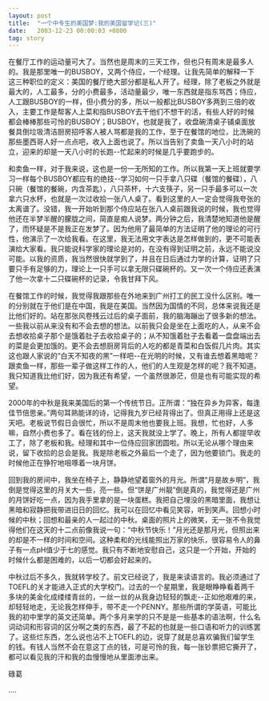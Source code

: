 ```yaml
---
layout: post
title:  "一个中专生的美国梦:我的美国留学记(三)"
date:   2003-12-23 00:00:03 +0800
tag: story
---
```


在餐厅工作的运动量可大了。当然也是周末的三天工作，但也只有周末是最多人的。我是那里唯一的BUSBOY，又两个侍应，一个经理。让我先简单的解释一下这三种职位的定义：美国的餐厅绝大部分都是私人开了。经理，除了老板之外就是最大的，人工最多，分的小费最多，活动量最少，唯一东西就是指东骂西；侍应，人工跟BUSBOY的一样，但小费分的多，所以一般都比BUSBOY多两到三倍的收入，主要工作是帮客人上菜和指BUSBOY去干他们不想干的活，有些人好的时候都会棒棒那些可怜的BUSBOY；BUSBOY，也就是我了，收盘碗清桌子铺桌面放餐具倒垃圾清洁厨房招呼客人被人骂都是我的工作，至于在餐馆的地位，比洗碗的那些墨西哥人好一点点吧，收入上面也说了。所以当告别了卖鱼一天八小时的站立，迎来的却是一天八小时的长跑--忙起来的时候是几乎要跑步的。

和卖鱼一样，对于我来说，这也是一份一无所知的工作。所以我第一天上班就要学习一样每个BUSBOY都应有的绝技--学习如何一只手拿八只碟（餐馆的餐碟），八只碗（餐馆的餐碗，内含茶匙），八只茶杯，十六支筷子，另一只手最多可以一次拿六只水杯，也就是一次过收拾一张八人桌了。看到这里的人一定会觉得我夸张的太离谱了。没错，我一开始听到那个侍应站在张八人桌前跟我说的时候，我也觉得他还在半梦半醒的朦胧之间，简直是痴人说梦。两分钟之后，我清楚地知道他是醒了，而怀疑是不是我正在发梦了。因为他用了最简单的方法证明了他的理论的可行性，他演示了一次给我看。在这里，我无法用文字表达是怎样做到的，更不可能表演给大家看。我只能说科学家的理论是对的，在没有得到证明之前，永远不能说没可能。以我的资质，我当然很快就学到了，并且在日后通过力学的计算，证明了只要只手有足够的力，理论上一只手可以拿无限只碟碗杯的。又一次一个侍应还表演了他一次拿十二只碟碗杯的记录，令我甘拜下风。

在餐馆工作的时候，我觉得我跟那些在外地来到广州打工的民工没什么区别。唯一的分别就在于他们是在中国，我是在美国。当然因为国情的不同，总体来说我还是比他们好的。站在那张风卷残云过后的桌子面前，我的脑海蹦出了很多新的想法。一些我以前从来没有和不会去想的想法。以前我只会是坐在上面吃的人，从来不会去想收拾桌子那个是饿着肚子去收拾桌子的；从不知饿着肚子去看着一盘盘端出去的菜是会更加饿的。更不会去想厨房背后的人吃的都是青菜和白饭假几片肉。其实这也跟人家说的“白天不知夜的黑”一样吧--在光明的时候，又有谁去想着黑暗呢？跟卖鱼一样，那些一辈子做这样工作的人，他们的人生观是怎样的呢？我不知道。我只知道我比他们好，因为我还有希望，一个虽然很渺茫，但是也有可能实现的希望。

2000年的中秋是我来美国后的第一个传统节日。正所谓：“独在异乡为异客，每逢佳节倍思亲。”两句耳熟能详的诗，记得我九岁已经背得出了。但真正用得上还是这天吧。老板说节假日会很忙，所以不是周末他也要我上班。我想，忙也好，人多嘛，自然小费也多了。看在钱的份上，这天我就没上学了。晚上，所有人都提早收工了，除了老板和我。经理和其中一位侍应回家团圆啦。所以无论从哪个理由来说，留下收拾的总会是我。我是除老板之外最后一个走了，因为他要锁门。我走的时候他正在狰狞地咀啄着一块月饼。

回到我的房间中，我坐在椅子上，静静地望着窗外的月光。所谓“月是故乡明”，我倒是觉得这里的月关大一些，亮一些。但“饼是广州靓”倒是真的，我觉得还是广州的月饼好吃一点，因为我手里拿的是一块蛋糕。我把自己埋没的黑暗里面，我想让黑暗和寂静把我带进旧日的回忆。我可以在回忆中看见笑容，听到笑声。回想小时候的中秋；回想和最亲的人一起过的中秋。桌面的照片上的微笑，无一张不令我觉得他们在这天的十二点前像我说一句：“中秋节快乐！”月光还是那月光，但照出来的却是不一样的时间和空间。这种柔和的光线能照出万家的快乐，很容易令人的鼻子有一点pH值少于七的感觉。我只有不断地安慰自己，这只是一个开始，开始的时候什么都是困难的，以后一切都会好起来的。

中秋过后不多久，我就转学校了。前文已经说了，我是来读语言的。我必须通过了TOEFL的关才能进入正式的大学校门。过去的一个星期里，我是眼睁睁看着两千多块的美金化成缕缕青丝的，一丝一丝的从我身边轻轻的飘走--正如他艰难的来，却轻轻地走，无论我怎样伸手，带不走一个PENNY。那些所谓的学英语，可能比我的初中里学的英文还简单。两个多月来学的只不是是一些基本的语法啊，什么名词动词和形容词的区分啊之类的东西，最了不起的也就是一些口语和听力的训练罢了。这些烂东西，怎么说也沾不上TOEFL的边，说穿了就是总喜欢骗我们留学生的钱。有钱人当然不会在意这丁点的钱，可是可怜的我，每一张钞票把它撕开了，都可以看见我的汗和我的血慢慢地从里面渗出来。

碌葛

....